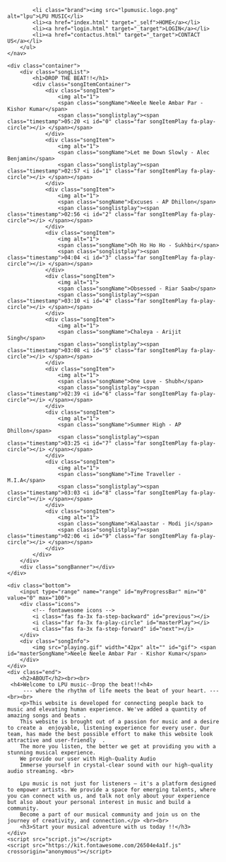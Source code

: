 <!DOCTYPE html>
<html lang="en">
    <head>
        <meta charset="UTF-8">
        <meta name="viewport" content="width=device-width, initial-scale=1.0">
        <title>LPU MUSIC</title>
        <link rel="stylesheet" href="style.css">
        </head>
<body>
    <nav>
        <ul>
            
            <li class="brand"><img src="lpumusic.logo.png" alt="lpu">LPU MUSIC</li> 
            <li><a href="index.html" target="_self">HOME</a></li>
            <li><a href="login.html" target="_target">LOGIN</a></li>
            <li><a href="contactus.html" target="_target">CONTACT US</a></li>
        </ul>
    </nav>

    <div class="container">
        <div class="songList">
            <h1>DROP THE BEAT!!</h1>
            <div class="songItemContainer">
                <div class="songItem">
                    <img alt="1">
                    <span class="songName">Neele Neele Ambar Par - Kishor Kumar</span>
                    <span class="songlistplay"><span class="timestamp">05:20 <i id="0" class="far songItemPlay fa-play-circle"></i> </span></span>
                </div>
                <div class="songItem">
                    <img alt="1">
                    <span class="songName">Let me Down Slowly - Alec Benjamin</span>
                    <span class="songlistplay"><span class="timestamp">02:57 <i id="1" class="far songItemPlay fa-play-circle"></i> </span></span>
                </div>
                <div class="songItem">
                    <img alt="1">
                    <span class="songName">Excuses - AP Dhillon</span>
                    <span class="songlistplay"><span class="timestamp">02:56 <i id="2" class="far songItemPlay fa-play-circle"></i> </span></span>
                </div>
                <div class="songItem">
                    <img alt="1">
                    <span class="songName">Oh Ho Ho Ho - Sukhbir</span>
                    <span class="songlistplay"><span class="timestamp">04:04 <i id="3" class="far songItemPlay fa-play-circle"></i> </span></span>
                </div>
                <div class="songItem">
                    <img alt="1">
                    <span class="songName">Obsessed - Riar Saab</span>
                    <span class="songlistplay"><span class="timestamp">03:10 <i id="4" class="far songItemPlay fa-play-circle"></i> </span></span>
                </div>
                <div class="songItem">
                    <img alt="1">
                    <span class="songName">Chaleya - Arijit Singh</span>
                    <span class="songlistplay"><span class="timestamp">03:08 <i id="5" class="far songItemPlay fa-play-circle"></i> </span></span>
                </div>
                <div class="songItem">
                    <img alt="1">
                    <span class="songName">One Love - Shubh</span>
                    <span class="songlistplay"><span class="timestamp">02:39 <i id="6" class="far songItemPlay fa-play-circle"></i> </span></span>
                </div>
                <div class="songItem">
                    <img alt="1">
                    <span class="songName">Summer High - AP Dhillon</span>
                    <span class="songlistplay"><span class="timestamp">03:25 <i id="7" class="far songItemPlay fa-play-circle"></i> </span></span>
                </div>
                <div class="songItem">
                    <img alt="1">
                    <span class="songName">Time Traveller - M.I.A</span>
                    <span class="songlistplay"><span class="timestamp">03:03 <i id="8" class="far songItemPlay fa-play-circle"></i> </span></span>
                </div>
                <div class="songItem">
                    <img alt="1">
                    <span class="songName">Kalaastar - Modi ji</span>
                    <span class="songlistplay"><span class="timestamp">02:06 <i id="9" class="far songItemPlay fa-play-circle"></i> </span></span>
                </div>
            </div>
        </div>
        <div class="songBanner"></div>
    </div>

    <div class="bottom">
        <input type="range" name="range" id="myProgressBar" min="0" value="0" max="100">
        <div class="icons">
            <!-- fontawesome icons -->
            <i class="fas fa-3x fa-step-backward" id="previous"></i>
            <i class="far fa-3x fa-play-circle" id="masterPlay"></i>
            <i class="fas fa-3x fa-step-forward" id="next"></i> 
        </div>
        <div class="songInfo">
            <img src="playing.gif" width="42px" alt="" id="gif"> <span id="masterSongName">Neele Neele Ambar Par - Kishor Kumar</span>
        </div>
    </div>
    <div class="end">
        <h2>ABOUT</h2><br><br>
     <h4>Welcome to LPU music--Drop the beat!!<h4>
         --- where the rhythm of life meets the beat of your heart. ---<br><br>
        <p>This website is developed for connecting people back to music and elevating human experience. We've added a quantity of amazing songs and beats .  
        This website is brought out of a passion for music and a desire to create a  enjoyable, listening experience for every user. Our team, has made the best possible effort to make this website look attractive and user-friendly  .
        The more you listen, the better we get at providing you with a stunning musical experience.
        We provide our user with High-Quality Audio
        Immerse yourself in crystal-clear sound with our high-quality audio streaming. <br>
        
        Lpu music is not just for listeners – it's a platform designed to empower artists. We provide a space for emerging talents, where you can connect with us, and talk not only about your experience but also about your personal interest in music and build a community. 
        Become a part of our musical community and join us on the journey of creativity, and connection.</p> <br><br>
        <h3>Start your musical adventure with us today !!</h3>
    </div>
    <script src="script.js"></script>
    <script src="https://kit.fontawesome.com/26504e4a1f.js" crossorigin="anonymous"></script>
</body>
</html>

